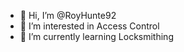 - 👋 Hi, I’m @RoyHunte92
- 👀 I’m interested in Access Control
- 🌱 I’m currently learning Locksmithing
